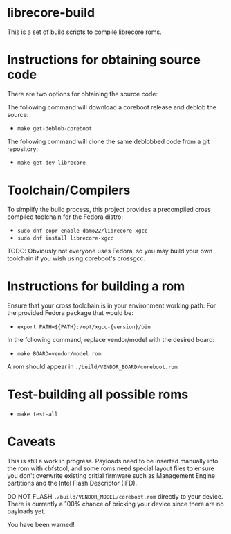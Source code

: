librecore-build
===============

This is a set of build scripts to compile librecore roms.

Instructions for obtaining source code
======================================

There are two options for obtaining the source code:

The following command will download a coreboot release and deblob the source:

* `make get-deblob-coreboot`

The following command will clone the same deblobbed code from a git repository:

* `make get-dev-librecore`


Toolchain/Compilers
===================

To simplify the build process,
this project provides a precompiled cross compiled toolchain for the Fedora distro:

* `sudo dnf copr enable damo22/librecore-xgcc`
* `sudo dnf install librecore-xgcc`

TODO: Obviously not everyone uses Fedora, so you may build your own toolchain if you wish using coreboot's crossgcc.


Instructions for building a rom
===============================

Ensure that your cross toolchain is in your environment working path:
For the provided Fedora package that would be:

* `export PATH=${PATH}:/opt/xgcc-{version}/bin`

In the following command, replace vendor/model with the desired board:
* `make BOARD=vendor/model rom`

A rom should appear in `./build/VENDOR_BOARD/coreboot.rom`


Test-building all possible roms
===============================

* `make test-all`


Caveats
=======

This is still a work in progress.  Payloads need to be inserted manually
into the rom with cbfstool, and some roms need special layout files to ensure
you don't overwrite existing critial firmware such as Management Engine partitions and the Intel Flash Descriptor (IFD).

DO NOT FLASH `./build/VENDOR_MODEL/coreboot.rom` directly to your device.  There is currently a 100% chance of bricking your device since there are no payloads yet.

You have been warned!
